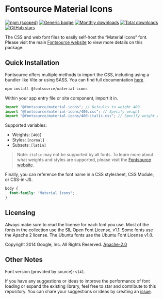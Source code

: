 # Fontsource Material Icons

[![npm (scoped)](https://img.shields.io/npm/v/@fontsource/material-icons?color=brightgreen)](https://www.npmjs.com/package/@fontsource/material-icons) [![Generic badge](https://img.shields.io/badge/fontsource-passing-brightgreen)](https://github.com/fontsource/fontsource) [![Monthly downloads](https://badgen.net/npm/dm/@fontsource/material-icons)](https://github.com/fontsource/fontsource) [![Total downloads](https://badgen.net/npm/dt/@fontsource/material-icons)](https://github.com/fontsource/fontsource) [![GitHub stars](https://img.shields.io/github/stars/fontsource/fontsource.svg?style=social&label=Star)](https://github.com/fontsource/fontsource/stargazers)

The CSS and web font files to easily self-host the “Material Icons” font. Please visit the main [Fontsource website](https://fontsource.org/fonts/material-icons) to view more details on this package.

## Quick Installation

Fontsource offers multiple methods to import the CSS, including using a bundler like Vite or using SASS. You can find full documentation [here](https://fontsource.org/docs/getting-started/introduction).

```javascript
npm install @fontsource/material-icons
```

Within your app entry file or site component, import it in.

```javascript
import "@fontsource/material-icons"; // Defaults to weight 400
import "@fontsource/material-icons/400.css"; // Specify weight
import "@fontsource/material-icons/400-italic.css"; // Specify weight and style
```

Supported variables:
- Weights: `[400]`
- Styles: `[normal]`
- Subsets: `[latin]`

> Note: `italic` may not be supported by all fonts. To learn more about what weights and styles are supported, please visit the [Fontsource website](https://fontsource.org/fonts/material-icons).

Finally, you can reference the font name in a CSS stylesheet, CSS Module, or CSS-in-JS.

```css
body {
  font-family: "Material Icons";
}
```

## Licensing
Always make sure to read the license for each font you use. Most of the fonts in the collection use the SIL Open Font License, v1.1. Some fonts use the Apache 2 license. The Ubuntu fonts use the Ubuntu Font License v1.0.

Copyright 2014 Google, Inc. All Rights Reserved.
[Apache-2.0](http://www.apache.org/licenses/LICENSE-2.0.html)

## Other Notes
Font version (provided by source): `v141`.

If you have any suggestions or ideas to improve the performance of font loading or expand the existing library, feel free to star and contribute to this repository. You can share your suggestions or ideas by creating an [issue](https://github.com/fontsource/fontsource/issues).